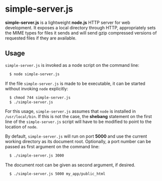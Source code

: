 simple-server.js
================

**simple-server.js** is a lightweight **node.js** HTTP server for web development. It exposes a local directory through HTTP, appropriately sets the MIME types for files it sends and will send gzip compressed versions of requested files if they are available.

Usage
------

`simple-server.js` is invoked as a node script on the command line:

```bash
  $ node simple-server.js
```

If the file `simple-server.js` is made to be executable, it can be started without invoking `node` explicitly:

```bash
  $ chmod 744 simple-server.js
  $ ./simple-server.js
```

For this usage, `simple-server.js` assumes that `node` is installed in `/usr/local/bin`. If this is not the case, the **shebang** statement on the first line of the `simple-server.js` script will have to be modified to point to the location of `node`.

By default, `simple-server.js` will run on port **5000** and use the current working directory as its document root. Optionally, a port number can be passed as first argument on the command line:

```bash
  $ ./simple-server.js 3000
```

The document root can be given as second argument, if desired.

```bash
  $ ./simple-server.js 5000 my_app/public_html
```

